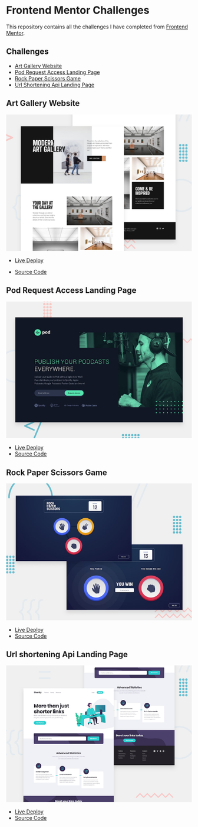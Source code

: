 # Frontend Mentor Challenges

This repository contains all the challenges I have completed from [Frontend Mentor](https://www.frontendmentor.io/profile/Juanescacha).

## Challenges

-   [Art Gallery Website](#art-gallery-website)
-   [Pod Request Access Landing Page](#pod-request-access-landing-page)
-   [Rock Paper Scissors Game](#rock-paper-scissors-game)
-   [Url Shortening Api Landing Page](#url-shortening-api-landing-page)

## Art Gallery Website

![](./Art%20Gallery%20Website/screenshots/preview.jpg)

-   [Live Deploy](https://fem-art-gallery-website-juanescacha.vercel.app/)

-   [Source Code](https://github.com/Juanescacha/Frontend-Mentor/tree/main/Art%20Gallery%20Website)

## Pod Request Access Landing Page

![](./Pod%20request%20access%20landing%20page/screenshots/preview.jpg)

-   [Live Deploy](https://fem-pod-request-access-landing-page-juanescacha.vercel.app/)
-   [Source Code](https://github.com/Juanescacha/Frontend-Mentor/tree/main/Pod%20request%20access%20landing%20page)

## Rock Paper Scissors Game

![](./Rock%20Paper%20Scissors%20Game/screenshots/preview.jpg)

-   [Live Deploy](https://fem-rock-paper-scissors-game-juanescacha.vercel.app/)
-   [Source Code](https://github.com/Juanescacha/Frontend-Mentor/tree/main/Rock%20Paper%20Scissors%20Game)

## Url shortening Api Landing Page

![](./Url%20Shortening%20Api%20Landing%20Page/screenshots/preview.jpg)

- [Live Deploy](https://fem-url-shortening-api-landing-page.netlify.app/)
- [Source Code](https://github.com/Juanescacha/Frontend-Mentor/tree/main/Url%20Shortening%20Api%20Landing%20Page)
